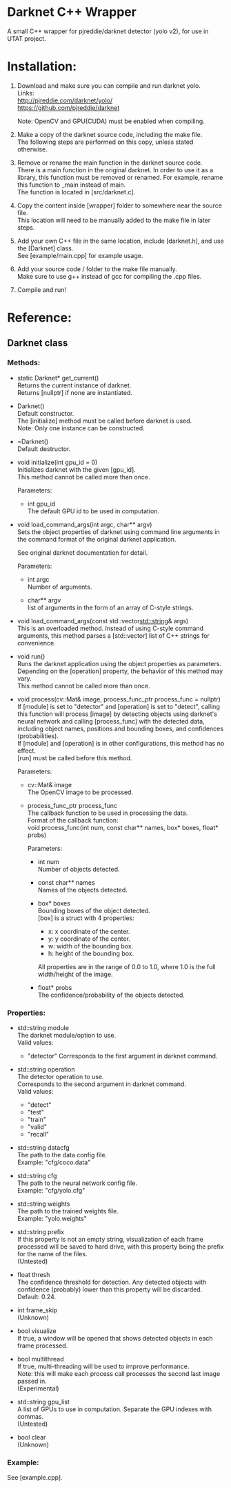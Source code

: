 # Darknet C++ Wrapper
A small C++ wrapper for pjreddie/darknet detector (yolo v2), for use in UTAT project.

# Installation:
1. Download and make sure you can compile and run darknet yolo. <br/>
	Links: <br/>
		http://pjreddie.com/darknet/yolo/ <br/>
		https://github.com/pjreddie/darknet
	
	Note: OpenCV and GPU(CUDA) must be enabled when compiling. <br/>
	
2. Make a copy of the darknet source code, including the make file. <br/>
	The following steps are performed on this copy, unless stated otherwise.

3. Remove or rename the main function in the darknet source code. <br/>
	There is a main function in the original darknet. In order to use it as a library, this function must be removed or renamed. For example, rename this function to _main instead of main. <br/>
	The function is located in [src/darknet.c].

4. Copy the content inside [wrapper] folder to somewhere near the source file. <br/>
	This location will need to be manually added to the make file in later steps.
	
5. Add your own C++ file in the same location, include [darknet.h], and use the [Darknet] class. <br/>
	See [example/main.cpp] for example usage.

6. Add your source code / folder to the make file manually. <br/>
	Make sure to use g++ instead of gcc for compiling the .cpp files.
	
7. Compile and run!

# Reference:
## Darknet class
### Methods:
* static Darknet* get_current() <br/>
	Returns the current instance of darknet. <br/>
	Returns [nullptr] if none are instantiated.
	
* Darknet() <br/>
	Default constructor. <br/>
	The [initialize] method must be called before darknet is used. <br/>
	Note: Only one instance can be constructed.
	
* ~Darknet() <br/>
	Default destructor.

* void initialize(int gpu_id = 0) <br/>
	Initializes darknet with the given [gpu_id]. <br/>
	This method cannot be called more than once.
	
	Parameters:
	* int gpu_id <br/>
		The default GPU id to be used in computation.

* void load_command_args(int argc, char** argv) <br/>
	Sets the object properties of darknet using command line arguments in the command format of the original darknet application.
	
	See original darknet documentation for detail.
		
	Parameters:
	* int argc <br/>
		Number of arguments.
		
	* char** argv <br/>
		list of arguments in the form of an array of C-style strings.

* void load_command_args(const std::vector<std::string>& args) <br/>
	This is an overloaded method. Instead of using C-style command arguments, this method parses a [std::vector] list of C++ strings for convenience.

* void run() <br/>
	Runs the darknet application using the object properties as parameters. <br/>
	Depending on the [operation] property, the behavior of this method may vary. <br/>
	This method cannot be called more than once.

* void process(cv::Mat& image, process_func_ptr process_func = nullptr) <br/>
	If [module] is set to "detector" and [operation] is set to "detect", calling this function will process [image] by detecting objects using darknet's neural network and calling [process_func] with the detected data, including object names, positions and bounding boxes, and confidences (probabilities). <br/>
	If [module] and [operation] is in other configurations, this method has no effect. <br/>
	[run] must be called before this method.
	
	Parameters:
	* cv::Mat& image <br/>
		The OpenCV image to be processed.
		
	* process_func_ptr process_func <br/>
		The callback function to be used in processing the data. <br/>
		Format of the callback function: <br/>
			void process_func(int num, const char** names, box* boxes, float* probs)
		
		Parameters:
		* int num <br/>
			Number of objects detected.
			
		* const char** names <br/>
			Names of the objects detected.
		
		* box* boxes <br/>
			Bounding boxes of the object detected. <br/>
			[box] is a struct with 4 properties:
			* x: x coordinate of the center.
			* y: y coordinate of the center.
			* w: width of the bounding box.
			* h: height of the bounding box.
			
			All properties are in the range of 0.0 to 1.0, where 1.0 is the full width/height of the image.
		
		* float* probs <br/>
			The confidence/probability of the objects detected.
	
### Properties:
* std::string module <br/>
	The darknet module/option to use. <br/>
	Valid values:
	* "detector"
	Corresponds to the first argument in darknet command.
	
* std::string operation <br/>
	The detector operation to use.  <br/>
	Corresponds to the second argument in darknet command. <br/>
	Valid values:
	* "detect"
	* "test"
	* "train"
	* "valid"
	* "recall"

* std::string datacfg <br/>
	The path to the data config file. <br/>
	Example: "cfg/coco.data"
	
* std::string cfg <br/>
	The path to the neural network config file. <br/>
	Example: "cfg/yolo.cfg"

* std::string weights <br/>
	The path to the trained weights file. <br/>
	Example: "yolo.weights"

* std::string prefix <br/>
	If this property is not an empty string, visualization of each frame processed will be saved to hard drive, with this property being the prefix for the name of the files. <br/>
	(Untested)

* float thresh <br/>
	The confidence threshold for detection. Any detected objects with confidence (probably) lower than this property will be discarded.  <br/>
	Default: 0.24.

* int frame_skip <br/>
	(Unknown)

* bool visualize <br/>
	If true, a window will be opened that shows detected objects in each frame processed.

* bool multithread <br/>
	If true, multi-threading will be used to improve performance. <br/>
	Note: this will make each process call processes the second last image passed in. <br/>
	(Experimental)

* std::string gpu_list <br/>
	A list of GPUs to use in computation. Separate the GPU indexes with commas. <br/>
	(Untested)

* bool clear <br/>
	(Unknown)

### Example:
See [example.cpp].
